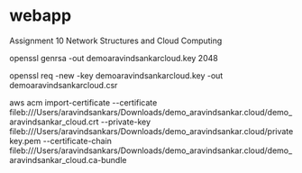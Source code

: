 # webapp
Assignment 10
Network Structures and Cloud Computing

openssl genrsa -out demoaravindsankarcloud.key 2048

openssl req -new -key demoaravindsankarcloud.key -out demoaravindsankarcloud.csr

aws acm import-certificate --certificate fileb:///Users/aravindsankars/Downloads/demo_aravindsankar.cloud/demo_aravindsankar_cloud.crt --private-key fileb:///Users/aravindsankars/Downloads/demo_aravindsankar.cloud/privatekey.pem --certificate-chain fileb:///Users/aravindsankars/Downloads/demo_aravindsankar.cloud/demo_aravindsankar_cloud.ca-bundle
